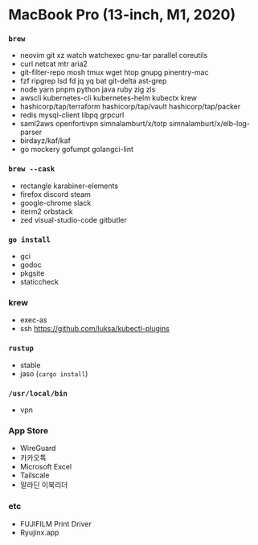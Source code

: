 MacBook Pro (13-inch, M1, 2020)
========

### `brew`
- neovim git xz watch watchexec gnu-tar parallel coreutils
- curl netcat mtr aria2
- git-filter-repo mosh tmux wget htop gnupg pinentry-mac
- fzf ripgrep lsd fd jq yq bat git-delta ast-grep
- node yarn pnpm python java ruby zig zls
- awscli kubernetes-cli kubernetes-helm kubectx krew
- hashicorp/tap/terraform hashicorp/tap/vault hashicorp/tap/packer
- redis mysql-client libpq grpcurl
- saml2aws openfortivpn simnalamburt/x/totp simnalamburt/x/elb-log-parser
- birdayz/kaf/kaf
- go mockery gofumpt golangci-lint

### `brew --cask`
- rectangle karabiner-elements
- firefox discord steam
- google-chrome slack
- iterm2 orbstack
- zed visual-studio-code gitbutler

### `go install`
- gci
- godoc
- pkgsite
- staticcheck

### krew
- exec-as
- ssh https://github.com/luksa/kubectl-plugins

### `rustup`
- stable
- jaso (`cargo install`)

### `/usr/local/bin`
- vpn

### App Store
- WireGuard
- 카카오톡
- Microsoft Excel
- Tailscale
- 알라딘 이북리더

### etc
- FUJIFILM Print Driver
- Ryujinx.app
